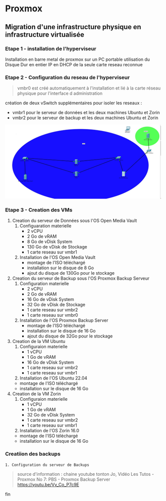 # Proxmox

## Migration d'une infrastructure physique en infrastructure virtualisée

### Etape 1 - installation de l'hyperviseur
Installation en barre metal de proxmox sur un PC portable
utilisation du Disque Dur en entier
IP en DHCP de la seule carte reseau reconnue

### Etape 2 - Configuration du reseau de l'hyperviseur

> vmbr0 est créé automatiquement à l'installation et lié à la carte réseau physique pour l'interface d administration

création de deux vSwitch supplémentaires pour isoler les reseaux : 

- vmbr1 pour le serveur de données et les deux machines Ubuntu et Zorin
- vmbr2 pour le serveur de backup et les deux machines Ubuntu et Zorin

<p align="center">
<img src="/Images/Shema reseaux 1.jpg">
</p>

### Etape 3 - Creation des VMs

1. Creation du serveur de Données sous l'OS Open Media Vault
    1. Configuaration materielle
       - 2 vCPU
       - 2 Go de vRAM
       - 8 Go de vDisk System
       - 130 Go de vDisk de Stockage
       - 1 carte reseau sur vmbr1
    2. Installation de l'OS Open Media Vault
       - montage de l'ISO téléchargé
       - installation sur le disque de 8 Go
       - ajout du disque de 130Go pour le stockage
2. Creation du serveur de Backup sous l'OS Proxmox Backup Serveur
   1. Configuration materielle
       - 2 vCPU
       - 2 Go de vRAM
       - 16 Go de vDisk System
       - 32 Go de vDisk de Stockage
       - 1 carte reseau sur vmbr2
       - 1 carte reseau sur vmbr0
    1. Installation de l'OS Proxmox Backup Server
       - montage de l'ISO téléchargé
       - installation sur le disque de 16 Go
       - ajout du disque de 32Go pour le stockage
3. Creation de la VM Ubuntu
   1. Configuraion materielle
      - 1 vCPU
      - 1 Go de vRAM
      - 16 Go de vDisk System
      - 1 carte reseau sur vmbr2
      - 1 carte reseau sur vmbr1
    1. Installation de l'OS Ubuntu 22.04
      - montage de l'ISO téléchargé
      - installation sur le disque de 16 Go
4. Creation de la VM Zorin
   1. Configuraion materielle
      - 1 vCPU
      - 1 Go de vRAM
      - 32 Go de vDisk System
      - 1 carte reseau sur vmbr2
      - 1 carte reseau sur vmbr1
    1. Installation de l'OS Zorin 16.0
      - montage de l'ISO téléchargé
      - installation sur le disque de 16 Go

### Creatiion des backups
    1. Configuration du serveur de Backups
   > source d'information : chaine youtube tonton Jo, Vidéo Les Tutos - Proxmox No 7: PBS - Proxmox Backup Server
   > https://youtu.be/Vv_Co_P7c9E

   
  fin

   